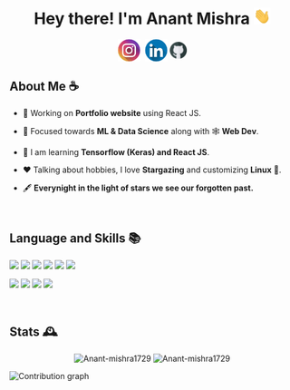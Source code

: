 <h1 align = "center">Hey there! I'm Anant Mishra <img src = "static/wave.gif" alt = "" width = "30"/> 
</h1>
<div align ="center">
<a  href="https://instagram.com/anantmishra58" target="blank"><img align="center" src="static/instagram.png" alt="anantmishra58" height="40" width="40" /></a>&nbsp;
<a href="https://www.linkedin.com/in/anant-mishra-886912212" target="blank"><img align="center" src="static/linkedin.png" alt="amishra1729" height="40" width="40" /></a>
<a href="https://github.com/Anant-mishra1729" target="blank"><img align="center" src="static/github.png" alt="amishra1729" height="30" width="30" /></a>
</div>


<h2> About Me ☕</h2>


- 👷 Working on **Portfolio website** using React JS. 

- 🌱 Focused towards **ML & Data Science** along with 🕸️ **Web Dev**.

- 📖 I am learning **Tensorflow (Keras) and React JS**.

- ❤️ Talking about hobbies, I love **Stargazing** and customizing **Linux** :penguin:.

- 🖋️ **Everynight in the light of stars we see our forgotten past.**


<br/>
<h2>Language and Skills 📚</h2>

![](https://img.shields.io/badge/OS-Pop_OS-informational?style=flat&logo=linux&logoColor=skyblue&color=242444)
![](https://img.shields.io/badge/Code-C++-informational?style=flat&logo=c%2B%2B&logoColor=blue&color=242444)
![](https://img.shields.io/badge/Code-Python-informational?style=flat&logo=python&logoColor=yellow&color=242444)
![](https://img.shields.io/badge/Code-Javascript-informational?style=flat&logo=javascript&logoColor=yellow&color=242444)
![](https://img.shields.io/badge/Web-HTML5-informational?style=flat&logo=html5&logoColor=orange&color=242444)
![](https://img.shields.io/badge/Web-CSS3-informational?style=flat&logo=css3&logoColor=2965f1&color=242444)

![](https://img.shields.io/badge/Web-React-informational?style=flat&logo=react&logoColor=skyblue&color=242444)
![](https://img.shields.io/badge/Database-MongoDB-informational?style=flat&logo=mongodb&logoColor=green&color=242444)
![](https://img.shields.io/badge/ML/DL-SkLearn-informational?style=flat&logo=scikit-learn&logoColor=blue&color=242444)
![](https://img.shields.io/badge/ML/DL-Tensorflow-informational?style=flat&logo=tensorflow&logoColor=orange&color=242444)

<br/>
<h2> Stats 🕰️</h2>
<p align = "center">
<img src="https://github-readme-stats.vercel.app/api?username=Anant-mishra1729&show_icons=true&theme=tokyonight&hide_border=true" alt="Anant-mishra1729" width = "49%"/>
<img src="https://github-readme-streak-stats.herokuapp.com?user=Anant-mishra1729&theme=tokyonight&hide_border=true&date_format=M%20j%5B%2C%20Y%5D" alt="Anant-mishra1729" width = "49%"/>
</p>

<img src = "https://activity-graph.herokuapp.com/graph?username=Anant-mishra1729&bg_color=1a1b27&color=628fdb&line=60b4a6&point=ffffff&custom_title=Contribution%20Timeline&hide_border=true&radius=16&area=true&area_color=60b4a6" alt = "Contribution graph"/>


<!--  Credits -->
<!--  Icons -->
<!--  <a href="https://www.flaticon.com/free-icons/instagram" title="instagram icons">Instagram icons created by Freepik - Flaticon</a> -->
<!--  <a href="https://www.flaticon.com/free-icons/github" title="instagram icons">Instagram icons created by Freepik - Flaticon</a> -->
<!--  <a href="https://www.flaticon.com/free-icons/linkedln" title="instagram icons">Instagram icons created by Freepik - Flaticon</a> -->
